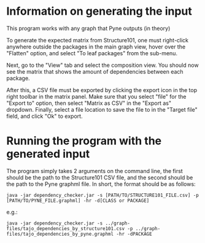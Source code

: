 # Information on generating the input
This program works with any graph that Pyne outputs (in theory)

To generate the expected matrix from Structure101, one must right-click anywhere outside the packages in the main graph view,
hover over the "Flatten" option, and select "To leaf packages" from the sub-menu.

Next, go to the "View" tab and select the composition view.
You should now see the matrix that shows the amount of dependencies between each package.

After this, a CSV file must be exported by clicking the export icon in the top right toolbar in the matrix panel.
Make sure that you select "file" for the "Export to" option, then select "Matrix as CSV" in the "Export as" dropdown.
Finally, select a file location to save the file to in the "Target file" field, and click "Ok" to export.

# Running the program with the generated input
The program simply takes 2 arguments on the command line, the first should be the path to the Structure101 CSV file, 
and the second should be the path to the Pyne graphml file. 
In short, the format should be as follows:

```
java -jar dependency_checker.jar -s [PATH/TO/STRUCTURE101_FILE.csv] -p [PATH/TO/PYNE_FILE.graphml] -hr -d[CLASS or PACKAGE]
```

e.g.:
```
java -jar dependency_checker.jar -s ../graph-files/tajo_dependencies_by_structure101.csv -p ../graph-files/tajo_dependencies_by_pyne.graphml -hr -dPACKAGE
```
